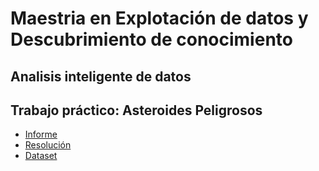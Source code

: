 # Maestria en Explotación de datos y Descubrimiento de conocimiento

## Analisis inteligente de datos

## Trabajo práctico: Asteroides Peligrosos

* [Informe]()
* [Resolución](https://rpubs.com/adrianmarino/aid-tp)
* [Dataset](https://www.kaggle.com/shrutimehta/nasa-asteroids-classification)
